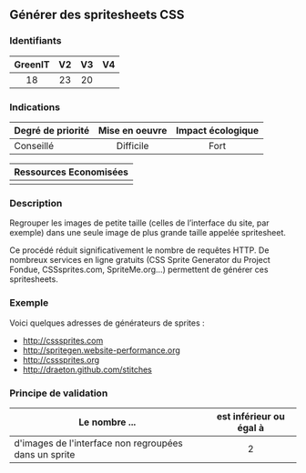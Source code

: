 ## Générer des spritesheets CSS

### Identifiants

| GreenIT |  V2  |  V3  |  V4  |
|:-------:|:----:|:----:|:----:|
|  18    | 23  | 20  |      |

### Indications

| Degré de priorité |      Mise en oeuvre       |  Impact écologique    | 
|-------------------|:-------------------------:|:---------------------:|
|   Conseillé       |   Difficile               |  Fort                 | 


|Ressources Economisées                                      |
|:----------------------------------------------------------:|
|    |

### Description

Regrouper les images de petite taille (celles de l’interface du site, par exemple) dans une seule image de plus grande taille appelée spritesheet.

Ce procédé réduit significativement le nombre de requêtes HTTP. De nombreux services en ligne gratuits (CSS Sprite Generator du Project Fondue, CSSsprites.com, SpriteMe.org…)
permettent de générer ces spritesheets.

### Exemple

Voici quelques adresses de générateurs de sprites :
 - http://csssprites.com
 - http://spritegen.website-performance.org
 - http://csssprites.org
 - http://draeton.github.com/stitches

### Principe de validation

| Le nombre ...     | est inférieur ou égal à   |  
|-------------------|:-------------------------:|
|  d'images de l'interface non regroupées dans un sprite | 2  |
